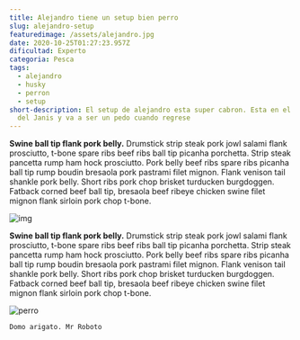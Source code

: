 ```yaml
---
title: Alejandro tiene un setup bien perro
slug: alejandro-setup
featuredimage: /assets/alejandro.jpg
date: 2020-10-25T01:27:23.957Z
dificultad: Experto
categoria: Pesca
tags:
  - alejandro
  - husky
  - perron
  - setup
short-description: El setup de alejandro esta super cabron. Esta en el cuarto
  del Janis y va a ser un pedo cuando regrese
---
```

**Swine ball tip flank pork belly.** Drumstick strip steak pork jowl salami flank prosciutto, t-bone spare ribs beef ribs ball tip picanha porchetta. Strip steak pancetta rump ham hock prosciutto. Pork belly beef ribs spare ribs picanha ball tip rump boudin bresaola pork pastrami filet mignon. Flank venison tail shankle pork belly. Short ribs pork chop brisket turducken burgdoggen. Fatback corned beef ball tip, bresaola beef ribeye chicken swine filet mignon flank sirloin pork chop t-bone.

![img](/assets/carpinteria.jpg "img_sec")

**Swine ball tip flank pork belly.** Drumstick strip steak pork jowl salami flank prosciutto, t-bone spare ribs beef ribs ball tip picanha porchetta. Strip steak pancetta rump ham hock prosciutto. Pork belly beef ribs spare ribs picanha ball tip rump boudin bresaola pork pastrami filet mignon. Flank venison tail shankle pork belly. Short ribs pork chop brisket turducken burgdoggen. Fatback corned beef ball tip, bresaola beef ribeye chicken swine filet mignon flank sirloin pork chop t-bone.

![perro](/assets/silly_husky.jpg "perron")

```
Domo arigato. Mr Roboto
```